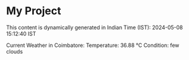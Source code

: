 # My Project

This content is dynamically generated in Indian Time (IST): 2024-05-08 15:12:40 IST


Current Weather in Coimbatore:
Temperature: 36.88 °C
Condition: few clouds
